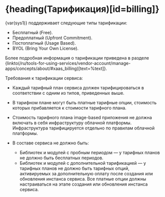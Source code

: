 # {heading(Тарификация)[id=billing]}

{var(sys1)} поддерживает следующие типы тарификации:

* Бесплатный (Free).
* Предоплатный (Upfront Commitment).
* Постоплатный (Usage Based).
* BYOL (Bring Your Own License).

Более подробная информация о тарификации приведена в разделе {linkto(/ru/tools-for-using-services/vendor-account/manage-apps/concepts/about/#xaas_billing)[text=%text]}.

Требования к тарификации сервиса:

* Каждый тарифный план сервиса должен тарифицироваться в соответствии с одним из типов, приведенных выше.
* В тарифном плане могут быть платные тарифные опции, стоимость которых прибавляется к стоимости тарифного плана.
* Стоимость тарифного плана image-based приложения не должна включать в себя инфраструктуру облачной платформы. Инфраструктура тарифицируется отдельно по правилам облачной платформы.
* В составе сервиса не должно быть:

   * Библиотек и модулей с пробным периодом — у тарифных планов не должно быть бесплатных периодов.
   * Библиотек и модулей с дополнительной тарификацией — у тарифных планов не должно быть тарифных опций, активируемых за дополнительную оплату после создания или обновления инстанса сервиса. Все платные опции должны настраиваться на этапе создания или обновления инстанса сервиса.
